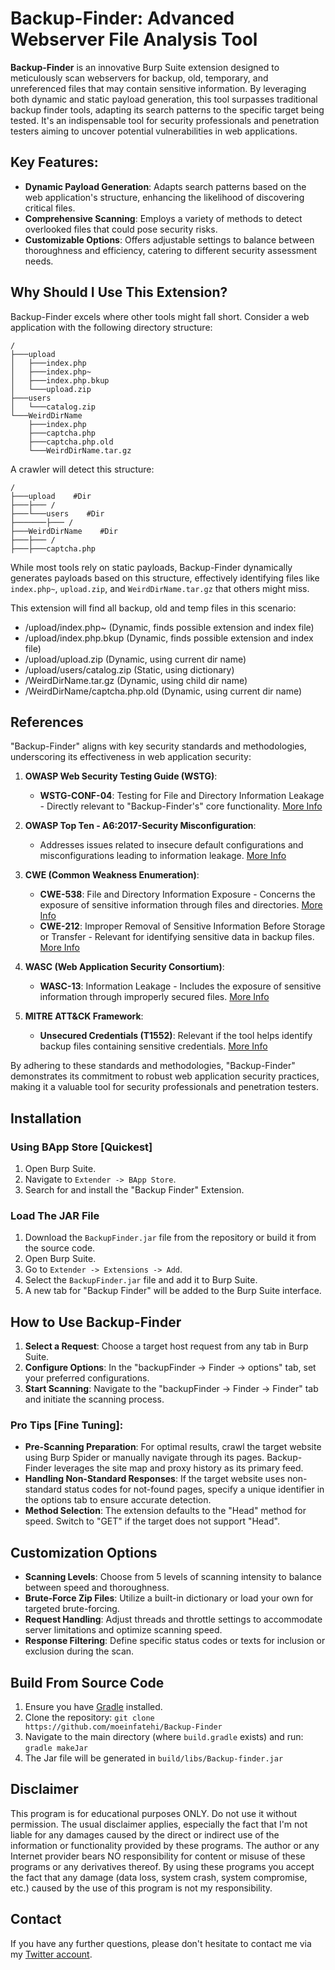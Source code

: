 # Backup-Finder: Advanced Webserver File Analysis Tool

**Backup-Finder** is an innovative Burp Suite extension designed to meticulously scan webservers for backup, old, temporary, and unreferenced files that may contain sensitive information. By leveraging both dynamic and static payload generation, this tool surpasses traditional backup finder tools, adapting its search patterns to the specific target being tested. It's an indispensable tool for security professionals and penetration testers aiming to uncover potential vulnerabilities in web applications.

## Key Features:
- **Dynamic Payload Generation**: Adapts search patterns based on the web application's structure, enhancing the likelihood of discovering critical files.
- **Comprehensive Scanning**: Employs a variety of methods to detect overlooked files that could pose security risks.
- **Customizable Options**: Offers adjustable settings to balance between thoroughness and efficiency, catering to different security assessment needs.

## Why Should I Use This Extension?
Backup-Finder excels where other tools might fall short. Consider a web application with the following directory structure:

```
/
├───upload
│   ├───index.php
│   ├───index.php~
│   ├───index.php.bkup
│   └───upload.zip
├───users
│   └───catalog.zip
└───WeirdDirName
    ├───index.php
    ├───captcha.php
    ├───captcha.php.old
    └───WeirdDirName.tar.gz
```
A crawler will detect this structure:
```
/
├───upload    #Dir
├───├─── /
├───└───users    #Dir
├───────├─── /
├───WeirdDirName    #Dir
├───├─── /
├───├───captcha.php
```
While most tools rely on static payloads, Backup-Finder dynamically generates payloads based on this structure, effectively identifying files like `index.php~`, `upload.zip`, and `WeirdDirName.tar.gz` that others might miss.

This extension will find all backup, old and temp files in this scenario:</br>
* /upload/index.php~ (Dynamic, finds possible extension and index file)
* /upload/index.php.bkup (Dynamic, finds possible extension and index file)
* /upload/upload.zip (Dynamic, using current dir name)
* /upload/users/catalog.zip (Static, using dictionary)
* /WeirdDirName.tar.gz (Dynamic, using child dir name)
* /WeirdDirName/captcha.php.old (Dynamic, using current dir name)


## References

"Backup-Finder" aligns with key security standards and methodologies, underscoring its effectiveness in web application security:

1. **OWASP Web Security Testing Guide (WSTG)**:
   - **WSTG-CONF-04**: Testing for File and Directory Information Leakage - Directly relevant to "Backup-Finder's" core functionality. [More Info](https://owasp.org/www-project-web-security-testing-guide/v42/4-Web_Application_Security_Testing/02-Configuration_and_Deployment_Management_Testing/04-Test_for_Default_or_Uncommon_Files)

2. **OWASP Top Ten - A6:2017-Security Misconfiguration**: 
   - Addresses issues related to insecure default configurations and misconfigurations leading to information leakage. [More Info](https://owasp.org/www-project-top-ten/2017/A6_2017-Security_Misconfiguration)

3. **CWE (Common Weakness Enumeration)**:
   - **CWE-538**: File and Directory Information Exposure - Concerns the exposure of sensitive information through files and directories. [More Info](https://cwe.mitre.org/data/definitions/538.html)
   - **CWE-212**: Improper Removal of Sensitive Information Before Storage or Transfer - Relevant for identifying sensitive data in backup files. [More Info](https://cwe.mitre.org/data/definitions/212.html)

4. **WASC (Web Application Security Consortium)**:
   - **WASC-13**: Information Leakage - Includes the exposure of sensitive information through improperly secured files. [More Info](http://projects.webappsec.org/w/page/13246978/Threat%20Classification)

5. **MITRE ATT&CK Framework**:
   - **Unsecured Credentials (T1552)**: Relevant if the tool helps identify backup files containing sensitive credentials. [More Info](https://attack.mitre.org/techniques/T1552/)

By adhering to these standards and methodologies, "Backup-Finder" demonstrates its commitment to robust web application security practices, making it a valuable tool for security professionals and penetration testers.


## Installation

### Using BApp Store [Quickest]
1. Open Burp Suite.
2. Navigate to `Extender -> BApp Store`.
3. Search for and install the "Backup Finder" Extension.

### Load The JAR File
1. Download the `BackupFinder.jar` file from the repository or build it from the source code.
2. Open Burp Suite.
3. Go to `Extender -> Extensions -> Add`.
4. Select the `BackupFinder.jar` file and add it to Burp Suite.
5. A new tab for "Backup Finder" will be added to the Burp Suite interface.

## How to Use Backup-Finder
1. **Select a Request**: Choose a target host request from any tab in Burp Suite.
2. **Configure Options**: In the "backupFinder -> Finder -> options" tab, set your preferred configurations.
3. **Start Scanning**: Navigate to the "backupFinder -> Finder -> Finder" tab and initiate the scanning process.

### Pro Tips [Fine Tuning]:
- **Pre-Scanning Preparation**: For optimal results, crawl the target website using Burp Spider or manually navigate through its pages. Backup-Finder leverages the site map and proxy history as its primary feed.
- **Handling Non-Standard Responses**: If the target website uses non-standard status codes for not-found pages, specify a unique identifier in the options tab to ensure accurate detection.
- **Method Selection**: The extension defaults to the "Head" method for speed. Switch to "GET" if the target does not support "Head".

## Customization Options
- **Scanning Levels**: Choose from 5 levels of scanning intensity to balance between speed and thoroughness.
- **Brute-Force Zip Files**: Utilize a built-in dictionary or load your own for targeted brute-forcing.
- **Request Handling**: Adjust threads and throttle settings to accommodate server limitations and optimize scanning speed.
- **Response Filtering**: Define specific status codes or texts for inclusion or exclusion during the scan.

## Build From Source Code
1. Ensure you have [Gradle](https://gradle.org/install/) installed.
2. Clone the repository: `git clone https://github.com/moeinfatehi/Backup-Finder`
3. Navigate to the main directory (where `build.gradle` exists) and run: `gradle makeJar`
4. The Jar file will be generated in `build/libs/Backup-finder.jar`

## Disclaimer
This program is for educational purposes ONLY. Do not use it without permission. The usual disclaimer applies, especially the fact that I'm not liable for any damages caused by the direct or indirect use of the information or functionality provided by these programs. The author or any Internet provider bears NO responsibility for content or misuse of these programs or any derivatives thereof. By using these programs you accept the fact that any damage (data loss, system crash, system compromise, etc.) caused by the use of this program is not my responsibility.

## Contact
If you have any further questions, please don't hesitate to contact me via my [Twitter account](https://twitter.com/MoeinFatehi).


